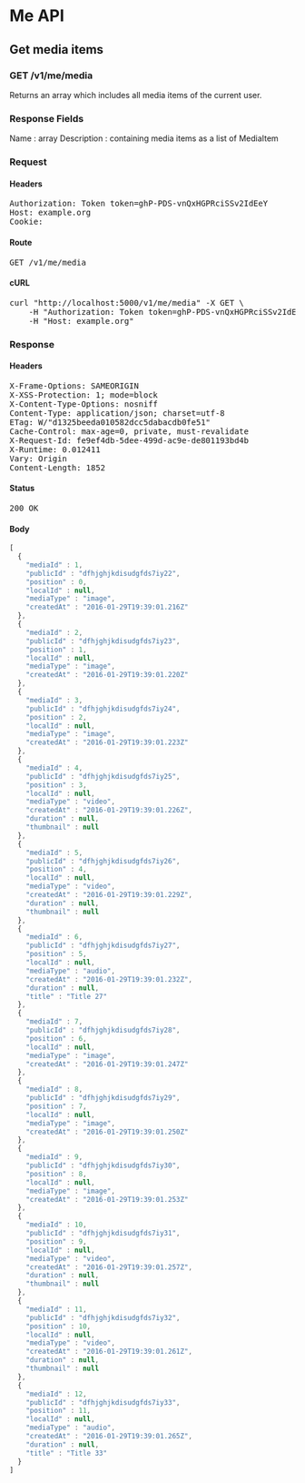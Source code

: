 # Me API

## Get media items

### GET /v1/me/media

Returns an array which includes all media items of the current user.

### Response Fields

Name : array
Description : containing media items as a list of MediaItem

### Request

#### Headers

<pre>Authorization: Token token=ghP-PDS-vnQxHGPRciSSv2IdEeY
Host: example.org
Cookie: </pre>

#### Route

<pre>GET /v1/me/media</pre>

#### cURL

<pre class="request">curl &quot;http://localhost:5000/v1/me/media&quot; -X GET \
	-H &quot;Authorization: Token token=ghP-PDS-vnQxHGPRciSSv2IdEeY&quot; \
	-H &quot;Host: example.org&quot;</pre>

### Response

#### Headers

<pre>X-Frame-Options: SAMEORIGIN
X-XSS-Protection: 1; mode=block
X-Content-Type-Options: nosniff
Content-Type: application/json; charset=utf-8
ETag: W/&quot;d1325beeda010582dcc5dabacdb0fe51&quot;
Cache-Control: max-age=0, private, must-revalidate
X-Request-Id: fe9ef4db-5dee-499d-ac9e-de801193bd4b
X-Runtime: 0.012411
Vary: Origin
Content-Length: 1852</pre>

#### Status

<pre>200 OK</pre>

#### Body

```javascript
[
  {
    "mediaId" : 1,
    "publicId" : "dfhjghjkdisudgfds7iy22",
    "position" : 0,
    "localId" : null,
    "mediaType" : "image",
    "createdAt" : "2016-01-29T19:39:01.216Z"
  },
  {
    "mediaId" : 2,
    "publicId" : "dfhjghjkdisudgfds7iy23",
    "position" : 1,
    "localId" : null,
    "mediaType" : "image",
    "createdAt" : "2016-01-29T19:39:01.220Z"
  },
  {
    "mediaId" : 3,
    "publicId" : "dfhjghjkdisudgfds7iy24",
    "position" : 2,
    "localId" : null,
    "mediaType" : "image",
    "createdAt" : "2016-01-29T19:39:01.223Z"
  },
  {
    "mediaId" : 4,
    "publicId" : "dfhjghjkdisudgfds7iy25",
    "position" : 3,
    "localId" : null,
    "mediaType" : "video",
    "createdAt" : "2016-01-29T19:39:01.226Z",
    "duration" : null,
    "thumbnail" : null
  },
  {
    "mediaId" : 5,
    "publicId" : "dfhjghjkdisudgfds7iy26",
    "position" : 4,
    "localId" : null,
    "mediaType" : "video",
    "createdAt" : "2016-01-29T19:39:01.229Z",
    "duration" : null,
    "thumbnail" : null
  },
  {
    "mediaId" : 6,
    "publicId" : "dfhjghjkdisudgfds7iy27",
    "position" : 5,
    "localId" : null,
    "mediaType" : "audio",
    "createdAt" : "2016-01-29T19:39:01.232Z",
    "duration" : null,
    "title" : "Title 27"
  },
  {
    "mediaId" : 7,
    "publicId" : "dfhjghjkdisudgfds7iy28",
    "position" : 6,
    "localId" : null,
    "mediaType" : "image",
    "createdAt" : "2016-01-29T19:39:01.247Z"
  },
  {
    "mediaId" : 8,
    "publicId" : "dfhjghjkdisudgfds7iy29",
    "position" : 7,
    "localId" : null,
    "mediaType" : "image",
    "createdAt" : "2016-01-29T19:39:01.250Z"
  },
  {
    "mediaId" : 9,
    "publicId" : "dfhjghjkdisudgfds7iy30",
    "position" : 8,
    "localId" : null,
    "mediaType" : "image",
    "createdAt" : "2016-01-29T19:39:01.253Z"
  },
  {
    "mediaId" : 10,
    "publicId" : "dfhjghjkdisudgfds7iy31",
    "position" : 9,
    "localId" : null,
    "mediaType" : "video",
    "createdAt" : "2016-01-29T19:39:01.257Z",
    "duration" : null,
    "thumbnail" : null
  },
  {
    "mediaId" : 11,
    "publicId" : "dfhjghjkdisudgfds7iy32",
    "position" : 10,
    "localId" : null,
    "mediaType" : "video",
    "createdAt" : "2016-01-29T19:39:01.261Z",
    "duration" : null,
    "thumbnail" : null
  },
  {
    "mediaId" : 12,
    "publicId" : "dfhjghjkdisudgfds7iy33",
    "position" : 11,
    "localId" : null,
    "mediaType" : "audio",
    "createdAt" : "2016-01-29T19:39:01.265Z",
    "duration" : null,
    "title" : "Title 33"
  }
]
```
